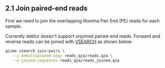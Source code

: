 ## 2.1 Join paired-end reads

First we need to join the overlapping Illumina Pair End (PE) reads for each sample.

Currently deblur doesn't support unjoined paired-end reads. Forward and reverse reads can be joined with [VSEARCH][7] as shown below.

```bash
qiime vsearch join-pairs \
   --i-demultiplexed-seqs reads_qza/reads.qza \
   --o-joined-sequences reads_qza/reads_joined.qza
```

[7]: https://github.com/torognes/vsearch